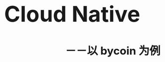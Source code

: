 <!-- ex_nonav -->
<br>
<br>
<br>
<br>
<br>
<!-- <h1 align="center">README</h1> -->
<h1 style="font-size:500%";>Cloud Native</h1>
<h1 style="font-size:250%" align="right";>－－以 bycoin 为例</h1>
<br>
<br>
<br>
<br>
<br>
<br>
